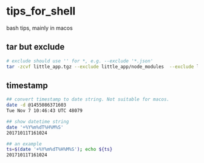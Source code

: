 # tips_for_shell

bash tips, mainly in macos

## tar but exclude

```bash
# exclude should use '' for *, e.g. --exclude '*.json'
tar -zcvf little_app.tgz --exclude little_app/node_modules  --exclude little_app/.git  --exclude '*.json' little_app 
```

## timestamp

```bash
## convert timestamp to date string. Not suitable for macos.
date -d @1455086371603
Tue Nov 7 10:46:43 UTC 48079

## show datetime string
date '+%Y%m%dT%H%M%S'
20171011T161024

## an example
ts=$(date '+%Y%m%dT%H%M%S'); echo ${ts}
20171011T161024
```
